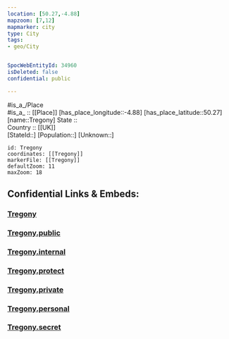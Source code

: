 ```yaml
---
location: [50.27,-4.88] 
mapzoom: [7,12] 
mapmarker: city 
type: City
tags:
- geo/City


SpocWebEntityId: 34960
isDeleted: false
confidential: public

---
```

#is_a_/Place  
#is_a_ :: [[Place]] 
[has_place_longitude::-4.88] 
[has_place_latitude::50.27] 
[name::Tregony] 
State ::  
Country :: [[UK]]  
[StateId::] 
[Population::] 
[Unknown::] 


```leaflet
id: Tregony
coordinates: [[Tregony]] 
markerFile: [[Tregony]] 
defaultZoom: 11 
maxZoom: 18
```


## Confidential Links & Embeds: 

### [Tregony](/_Standards/Earth/Continent/Europe/Europe~North/UK/England/Regions~England/South_West_England/Cornwall/cities~Cornwall/Tregony.md) 

### [Tregony.public](/_public/Earth/Continent/Europe/Europe~North/UK/England/Regions~England/South_West_England/Cornwall/cities~Cornwall/Tregony.public.md) 

### [Tregony.internal](/_internal/Earth/Continent/Europe/Europe~North/UK/England/Regions~England/South_West_England/Cornwall/cities~Cornwall/Tregony.internal.md) 

### [Tregony.protect](/_protect/Earth/Continent/Europe/Europe~North/UK/England/Regions~England/South_West_England/Cornwall/cities~Cornwall/Tregony.protect.md) 

### [Tregony.private](/_private/Earth/Continent/Europe/Europe~North/UK/England/Regions~England/South_West_England/Cornwall/cities~Cornwall/Tregony.private.md) 

### [Tregony.personal](/_personal/Earth/Continent/Europe/Europe~North/UK/England/Regions~England/South_West_England/Cornwall/cities~Cornwall/Tregony.personal.md) 

### [Tregony.secret](/_secret/Earth/Continent/Europe/Europe~North/UK/England/Regions~England/South_West_England/Cornwall/cities~Cornwall/Tregony.secret.md)

